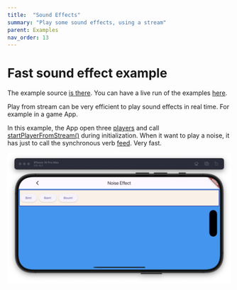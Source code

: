 ```yaml
---
title:  "Sound Effects"
summary: "Play some sound effects, using a stream"
parent: Examples
nav_order: 13
---
```

# Fast sound effect example

The example source [is there](https://github.com/canardoux/flutter_sound/blob/master/example/lib/soundEffect/sound_effect.dart). You can have a live run of the examples [here](/live/index.html).

Play from stream can be very efficient to play sound effects in real time. For example in a game App.

In this example, the App open three [players](/api/public_flutter_sound_player/FlutterSoundPlayer-class.html) and call [startPlayerFromStream()](/api/public_flutter_sound_player/FlutterSoundPlayer/startPlayerFromStream.html) during initialization.
When it want to play a noise, it has just to call the synchronous verb [feed](/api/public_flutter_sound_player/FlutterSoundPlayer/feedInt16FromStream.html). Very fast.

![screen shot](ScreenShots/SoundEffect.png)